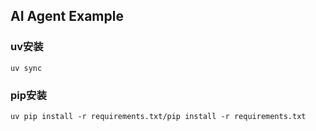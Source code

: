 ## **AI Agent Example**

### **uv安装**
```
uv sync
```

### **pip安装**
```
uv pip install -r requirements.txt/pip install -r requirements.txt
```